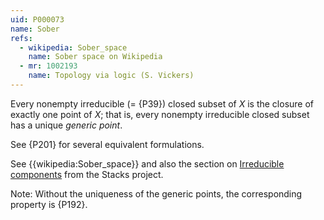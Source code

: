 ```yaml
---
uid: P000073
name: Sober
refs:
  - wikipedia: Sober_space
    name: Sober space on Wikipedia
  - mr: 1002193    
    name: Topology via logic (S. Vickers)
---
```


Every nonempty irreducible (= {P39}) closed subset of $X$ is the closure of exactly one point of $X$;
that is, every nonempty irreducible closed subset has a unique *generic point*.

See {P201} for several equivalent formulations.

See {{wikipedia:Sober_space}} and also 
the section on [Irreducible components](https://stacks.math.columbia.edu/tag/004U) from the Stacks project.

Note: Without the uniqueness of the generic points, the corresponding property is {P192}.
